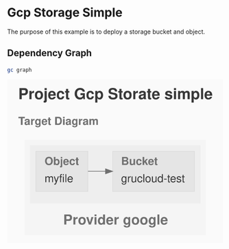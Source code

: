 # Gcp Storage Simple

The purpose of this example is to deploy a storage bucket and object.

## Dependency Graph

```sh
gc graph
```

![GraphTarget](artifacts/diagram-target.svg)
